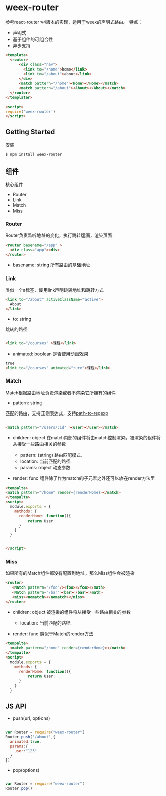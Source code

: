 # weex-router

参考react-router v4版本的实现，适用于weex的声明式路由。
特点：

* 声明式
* 基于组件的可组合性
* 异步支持


```html
<template>
  <router>
      <div class="nav">
        <link to="/home">home</link>
        <link to="/about">about</link>
      </div>
      <match pattern="/home"><Home></Home></match>
      <match pattern="/about"><About></About></match>
  </router>
</templater>

<script>
require('weex-router')
</script>

```


## Getting Started

安装
```
$ npm install weex-router
````

## 组件

核心组件

* Router
* Link
* Match
* Miss


### Router

Router负责监听地址的变化，执行跳转运画，渲染页面

```html
<router basename="/app" >
  <div class="app"><div>
</router>

```

- basename: string 所有路由的基础地址


### Link
类似一个a标签，使用link声明跳转地址和跳转方式
```html
<link to="/about" activeClassName="active">
  About
</link>

```


- to: string 

跳转的路径
```html

<link to="/courses" >课程</link>

```


- animated: boolean 是否使用动画效果

```html
true
<link to="/courses" animated="ture">课程</link>

```


### Match

Match根据路由地址负责渲染或者不渲染它所拥有的组件


- pattern: string

匹配的路由，支持正则表达式，支持[path-to-regexp](https://www.npmjs.com/package/path-to-regexp)
```html

<match pattern="/users/:id" ><user></user></match>

```

- children: object
 在match内部的组件将由match控制渲染，被渲染的组件将从接受一些路由相关的参数
 
  - pattern: (string) 路由匹配模式.
  - location: 当前匹配的路径.
  - params: object 动态参数.
 
 

- render: func
组件除了作为match的子元素之外还可以放在render方法里
```html
<tempalte>
<match pattern="/home" render={renderHome}></match>
</tempalte>
<script>
  module.exports = {
    methods: {
      renderHome: function(){
          return User;
      }
    }
  }


</script>

```

### Miss

如果所有的Match组件都没有配置到地址，那么Miss组件会被渲染

```html
<router>
   <Match pattern="/foo"/><foo></foo></math>
   <Match pattern="/bar"><bar></bar></math>
   <miss><nomatch></nomatch></miss>
</router>

```

- children: object
 被渲染的组件将从接受一些路由相关的参数
  - location: 当前匹配的路径.
 
- render: func
类似于Match的render方法
```html
<tempalte>
  <match pattern="/home" render={renderHome}></match>
</tempalte>
<script>
  module.exports = {
    methods: {
      renderHome: function(){
          return User;
      }
    }
  }
  ```
  
## JS API

 - push(url, options)

```javascript

var Router = require("weex-router")
Router.push('/about',{
  animated:true,
  params:{
    user:"123"
  }
})


```

- pop(options)

```javascript

var Router = require("weex-router")
Router.pop()


```


